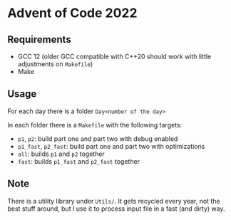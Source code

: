 # Advent of Code 2022

## Requirements

* GCC 12 (older GCC compatible with C++20 should work with little adjustments on `Makefile`)
* Make

## Usage

For each day there is a folder `Day<number of the day>`

In each folder there is a `Makefile` with the following targets:

* `p1`, `p2`: build part one and part two with debug enabled
* `p1_fast`, `p2_fast`: build part one and part two with optimizations
* `all`: builds `p1` and `p2` together
* `fast`: builds `p1_fast` and `p2_fast` together

## Note

There is a utility library under `Utils/`. It gets recycled every year, not the best stuff around, but I use it to process input file in a fast (and dirty) way.